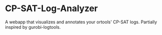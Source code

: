 # CP-SAT-Log-Analyzer

A webapp that visualizes and annotates your ortools' CP-SAT logs. Partially
inspired by gurobi-logtools.
